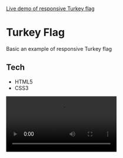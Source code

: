 [Live demo of responsive Turkey flag](https://ardayuksel.github.io/responsive-turkey-flag/)
# Turkey Flag
Basic an example of responsive Turkey flag
## Tech
- HTML5
- CSS3

![a](https://user-images.githubusercontent.com/22565318/115661128-ad454100-a345-11eb-9f30-668f484e3910.mov)

